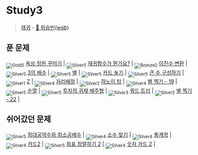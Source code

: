 <!-- tier 리스트 S -->
[Unrated]: https://user-images.githubusercontent.com/33937365/126247607-85783912-c11a-4d50-ac36-8cc7dcb75cd2.png
[Bronze5]: https://user-images.githubusercontent.com/33937365/126247611-e362d727-17a4-4737-a232-5827e185ab7c.png
[Bronze4]: https://user-images.githubusercontent.com/33937365/126247612-89cbc675-e1d4-43a2-950b-1cb014dca697.png
[Bronze3]: https://user-images.githubusercontent.com/33937365/126247613-b8408610-7bc4-40f8-804f-a30a45ddbb68.png
[Bronze2]: https://user-images.githubusercontent.com/33937365/126247614-d85dc6ff-a520-4c00-82bd-eb593b156bd8.png
[Bronze1]: https://user-images.githubusercontent.com/33937365/126247616-04b2ab30-9891-4b7b-8cb4-38e99b97e834.png
[Silver5]: https://user-images.githubusercontent.com/33937365/126247618-38c5c905-672b-4d75-808e-8a7d45ea577d.png
[Silver4]: https://user-images.githubusercontent.com/33937365/126247620-ba2d1b96-b0aa-4b88-80c5-71569c69bbc3.png
[Silver3]: https://user-images.githubusercontent.com/33937365/126247621-1b55b7f4-3a79-4348-8a63-f00c1813853e.png
[Silver2]: https://user-images.githubusercontent.com/33937365/126247622-a83b30a9-6618-4593-b775-6f6730afd3f6.png
[Silver1]: https://user-images.githubusercontent.com/33937365/126247625-8d82f8ab-6f95-4ef8-a243-be31f548596e.png
[Gold5]: https://user-images.githubusercontent.com/33937365/126247627-2979d4d5-915a-4c4e-adb7-c171f9bafe28.png
[Gold4]: https://user-images.githubusercontent.com/33937365/126247629-b24e1e24-4579-450f-bc3c-f166361091dd.png
[Gold3]: https://user-images.githubusercontent.com/33937365/126247630-80fb15af-debc-451d-a937-6c9c6bfa693b.png
[Gold2]: https://user-images.githubusercontent.com/33937365/126247633-7112f6a6-57da-4d1d-953f-5414ba8ffc3d.png
[Gold1]: https://user-images.githubusercontent.com/33937365/126247635-42bd3af9-e129-4379-b44a-22d75de3def6.png
[Platinum5]: https://user-images.githubusercontent.com/33937365/126247636-763e3bc4-43a9-4724-8ce1-c2288aecb636.png
[Platinum4]: https://user-images.githubusercontent.com/33937365/126247637-af30d243-2771-4966-b0bb-0901b9fd4989.png
[Platinum3]: https://user-images.githubusercontent.com/33937365/126247640-cfd654db-86d8-42a9-8d1b-0f3494758330.png
[Platinum2]: https://user-images.githubusercontent.com/33937365/126247641-3e60e9a6-5116-4005-a87d-bfb59969c87a.png
[Platinum1]: https://user-images.githubusercontent.com/33937365/126247643-23bba5ac-52c4-442a-a88a-2eb8998f6446.png
[Diamond5]: https://user-images.githubusercontent.com/33937365/126247645-870445bf-25d9-45ce-9c07-a25949ffad21.png
[Diamond4]: https://user-images.githubusercontent.com/33937365/126247646-b2d7e328-c205-448d-a5bf-c6294c07edaa.png
[Diamond3]: https://user-images.githubusercontent.com/33937365/126247647-db568f94-882f-410c-bd1b-63d49c87623c.png
[Diamond2]: https://user-images.githubusercontent.com/33937365/126247648-52f92f07-0fb9-4b1d-a344-6e9b81d81044.png
[Diamond1]: https://user-images.githubusercontent.com/33937365/126247649-4d068f63-f5e1-40df-910e-dceeb2b7de99.png
[Ruby5]: https://user-images.githubusercontent.com/33937365/126247652-94013ea7-9a96-4068-b922-01535c85801d.png
[Ruby4]: https://user-images.githubusercontent.com/33937365/126247655-a10f7077-6341-416e-938c-b500b7022aca.png
[Ruby3]: https://user-images.githubusercontent.com/33937365/126247656-d0e16a36-5080-4585-a465-4e4f5302beef.png
[Ruby2]: https://user-images.githubusercontent.com/33937365/126247659-1d249660-02a2-4a95-966f-074f99df70fe.png
[Ruby1]: https://user-images.githubusercontent.com/33937365/126247660-8e0d236d-eaef-42b3-8983-28f9e6c94ff9.png
<!-- tier 리스트 E -->

# Study3
> [재귀](Week08/reference/wsb.pdf) - [🐯 위승빈(wsb)](https://github.com/Winning-Bean)

## 푼 문제
<sub>![Gold5]</sub> [옥상 정원 꾸미기](https://www.acmicpc.net/problem/6198) |
<sub>![Silver5]</sub> [재귀함수가 뭔가요?](https://www.acmicpc.net/problem/17478) |
<sub>![Bronze2]</sub> [이진수 변환](https://www.acmicpc.net/problem/10829) |
<sub>![Silver5]</sub> [3의 배수](https://www.acmicpc.net/problem/1769) |
<sub>![Silver5]</sub> [별](https://www.acmicpc.net/problem/16505) |
<sub>![Silver5]</sub> [카드 놓기](https://www.acmicpc.net/problem/5568) |
<sub>![Silver5]</sub> [큰 수 구성하기](https://www.acmicpc.net/problem/18511) |
<sub>![Silver1]</sub> [Z](https://www.acmicpc.net/problem/1074) |
<sub>![Silver4]</sub> [자리배정](https://www.acmicpc.net/problem/10157) |
<sub>![Silver2]</sub> [하노이 탑](https://www.acmicpc.net/problem/1914) |
<sub>![Silver4]</sub> [별 찍기 - 19](https://www.acmicpc.net/problem/10994) |
<sub>![Silver5]</sub> [순열](https://www.acmicpc.net/problem/9742) |
<sub>![Silver5]</sub> [투자의 귀재 배주형](https://www.acmicpc.net/problem/19947) |
<sub>![Silver3]</sub> [쿼드 트리](https://www.acmicpc.net/problem/6576) |
<sub>![Silver2]</sub> [별 찍기 - 22](https://www.acmicpc.net/problem/10997) |

## 쉬어갔던 문제
<sub>![Silver5]</sub> [최대공약수와 최소공배수](https://www.acmicpc.net/problem/2609) |
<sub>![Silver4]</sub> [소수 찾기](https://www.acmicpc.net/problem/1978) |
<sub>![Silver4]</sub> [통계학](https://www.acmicpc.net/problem/2108) |
<sub>![Silver4]</sub> [카드2](https://www.acmicpc.net/problem/2164) |
<sub>![Silver5]</sub> [좌표 정렬하기 2](https://www.acmicpc.net/problem/11651) |
<sub>![Silver4]</sub> [숫자 카드 2](https://www.acmicpc.net/problem/10816) |